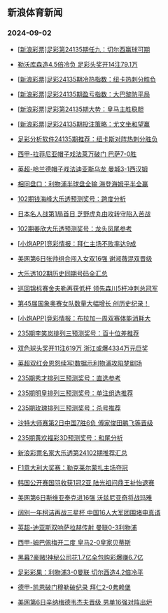 ## 新浪体育新闻 
### 2024-09-02

+ [[新浪彩票]足彩第24135期任九：切尔西赢球可期](https://sports.sina.com.cn/l/2024-09-01/doc-incmrais5369855.shtml)

+ [勒沃库森造4.5倍冷负 足彩头奖开14注79.1万](https://sports.sina.com.cn/l/2024-09-01/doc-incmraix9257722.shtml)

+ [[新浪彩票]足彩24135期冷热指数：纽卡热刺分胜负](https://sports.sina.com.cn/l/2024-09-01/doc-incmraiw2483529.shtml)

+ [[新浪彩票]足彩24135期盈亏指数：大巴黎防平局](https://sports.sina.com.cn/l/2024-09-01/doc-incmraiu2125258.shtml)

+ [[新浪彩票]足彩第24135期大势：皇马主胜稳胆](https://sports.sina.com.cn/l/2024-09-01/doc-incmrais5369618.shtml)

+ [[新浪彩票]足彩24135期投注策略：尤文坐和望赢](https://sports.sina.com.cn/l/2024-09-01/doc-incmrais5370285.shtml)

+ [足彩分析软件24135期推荐：纽卡斯对阵热刺分胜负](https://sports.sina.com.cn/l/2024-09-01/doc-incmraix9261161.shtml)

+ [西甲-拉菲尼亚帽子戏法莱万破门 巴萨7-0胜](https://sports.sina.com.cn/g/laliga/2024-09-01/doc-incmrais5377554.shtml)

+ [英超-哈兰德帽子戏法迪亚斯乌龙 曼城3-1西汉姆](https://sports.sina.com.cn/g/pl/2024-09-01/doc-incmraiu2127139.shtml)

+ [相同盘口：利物浦半球盘全输 海登海姆平半全赢](https://sports.sina.com.cn/l/2024-09-01/doc-incmrhrv9144528.shtml)

+ [102期钱海峰大乐透预测奖号：跨度分析](https://sports.sina.com.cn/l/2024-09-01/doc-incmrtfk5066855.shtml)

+ [日本名人战第1局首日 芝野虎丸由攻转守陷入苦战](https://sports.sina.com.cn/go/2024-09-01/doc-incmrhrq5272928.shtml)

+ [102期姜欣大乐透预测奖号：龙头凤尾参考](https://sports.sina.com.cn/l/2024-09-01/doc-incmrtfr8948958.shtml)

+ [[小炮APP]竞彩情报：拜仁主场不败率达9成](https://sports.sina.com.cn/l/2024-09-01/doc-incmrhrv9153771.shtml)

+ [美网第6日张帅组合闯入女双16强 谢淑薇混双晋级](https://sports.sina.com.cn/tennis/china/2024-09-01/doc-incmrnxs2270697.shtml)

+ [大乐透102期历史同期号码全汇总](https://sports.sina.com.cn/l/2024-09-01/doc-incmrnxs2271483.shtml)

+ [巡回锦标赛舍夫勒再获低杆 领先森川5杆冲刺总冠军](https://sports.sina.com.cn/golf/pgatour/2024-09-01/doc-incmrhru2372196.shtml)

+ [第45届国象奥赛女队数量大幅增长 创历史纪录！](https://sports.sina.com.cn/go/2024-09-01/doc-incmrhru2377292.shtml)

+ [[小炮APP]竞彩情报：布拉加一周双赛体能消耗大](https://sports.sina.com.cn/l/2024-09-01/doc-incmrhru2381656.shtml)

+ [235期李笑岚排列三预测奖号：百十位差推荐](https://sports.sina.com.cn/l/2024-09-01/doc-incmrtfq2180320.shtml)

+ [双色球头奖开11注619万 浙江或爆4334万元巨奖](https://sports.sina.com.cn/l/2024-09-01/doc-incmsqmf8520014.shtml)

+ [英超双红会恩怨续写!数据示利物浦攻陷梦剧场](https://sports.sina.com.cn/l/2024-09-01/doc-incmraix9254669.shtml)

+ [235期秀才排列三预测奖号：直选参考](https://sports.sina.com.cn/l/2024-09-01/doc-incmrtfr8956671.shtml)

+ [235期明皇排列三预测奖号：单注组选推荐](https://sports.sina.com.cn/l/2024-09-01/doc-incmrtfk5074888.shtml)

+ [235期玫瑰排列三预测奖号：杀号推荐](https://sports.sina.com.cn/l/2024-09-01/doc-incmrtfn1829722.shtml)

+ [沙特大师赛第2日中国7胜6负 傅家俊田鹏飞等晋级](https://sports.sina.com.cn/others/snooker/2024-09-01/doc-incmrhru2374353.shtml)

+ [235期黄欢福彩3D预测奖号：和尾分析](https://sports.sina.com.cn/l/2024-09-01/doc-incmrtfq2178513.shtml)

+ [新浪彩票名家大乐透第24102期推荐汇总](https://sports.sina.com.cn/l/2024-09-01/doc-incmrnxt9046307.shtml)

+ [F1意大利大奖赛：勒克莱尔蒙扎主场夺冠](https://sports.sina.com.cn/motorracing/f1/newsall/2024-09-01/doc-incmskci8646560.shtml)

+ [韩国公开赛国羽收获1冠2亚 陆光祖问鼎王祉怡退赛](https://sports.sina.com.cn/others/badmin/2024-09-01/doc-incmrtfk5072329.shtml)

+ [美网第6日斯维亚泰克进16强 沃兹尼亚奇将战玛雅](https://sports.sina.com.cn/tennis/wta/2024-09-01/doc-incmrnxs2287896.shtml)

+ [阔别一年柯洁再战三星杯 中国16人大军团围堵申真谞](https://sports.sina.com.cn/go/2024-09-01/doc-incmrhrq5269240.shtml)

+ [英超-迪亚斯双响萨拉赫传射 曼联0-3利物浦](https://sports.sina.com.cn/g/pl/2024-09-02/doc-incmtfhu1082277.shtml)

+ [西甲-姆巴佩梅开二度 皇马2-0皇家贝蒂斯](https://sports.sina.com.cn/g/laliga/2024-09-02/doc-incmtfhu1083629.shtml)

+ [黑幕?豪赌!神秘公司花1.7亿全包购彩爆赚6.7亿](https://sports.sina.com.cn/l/2024-09-02/doc-incmtfhw1447367.shtml)

+ [足彩彩果：利物浦3-0曼联 切尔西造4.2倍冷平](https://sports.sina.com.cn/l/2024-09-02/doc-incmtfhw1449491.shtml)

+ [德甲-凯恩破门穆勒破纪录 拜仁2-0弗赖堡](https://sports.sina.com.cn/global/germany/2024-09-02/doc-incmtfhu1085218.shtml)

+ [美网第6日辛纳梅德韦杰夫晋级 男单16强对阵出炉](https://sports.sina.com.cn/tennis/atp/2024-09-01/doc-incmrnxq1936550.shtml)

